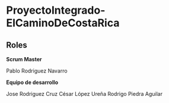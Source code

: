 # ProyectoIntegrado-ElCaminoDeCostaRica

## Roles

**Scrum Master**

Pablo Rodriguez Navarro

**Equipo de desarrollo**

Jose Rodriguez Cruz
César López Ureña
Rodrigo Piedra Aguilar
